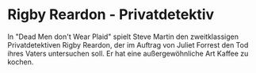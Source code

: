 # Rigby Reardon - Privatdetektiv

In "Dead Men don't Wear Plaid" spielt Steve Martin den zweitklassigen Privatdetektiven Rigby Reardon, der im Auftrag von Juliet Forrest den Tod ihres Vaters untersuchen soll.
Er hat eine außergewöhnliche Art Kaffee zu kochen.
